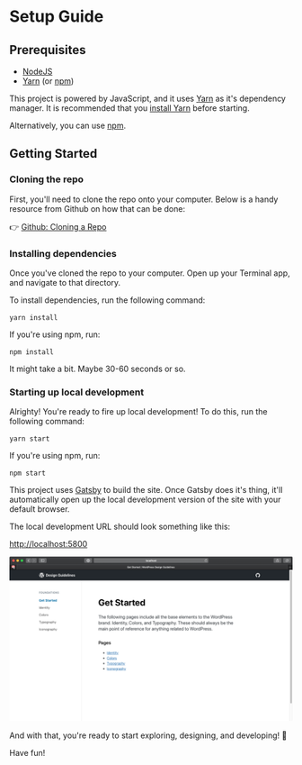 # Setup Guide

## Prerequisites

-   [NodeJS](https://nodejs.org/en/)
-   [Yarn](https://yarnpkg.com/lang/en/) (or [npm](https://www.npmjs.com/get-npm))

This project is powered by JavaScript, and it uses [Yarn](https://yarnpkg.com/lang/en/) as it's dependency manager. It is recommended that you [install Yarn](https://yarnpkg.com/en/docs/install) before starting.

Alternatively, you can use [npm](https://www.npmjs.com/get-npm).

## Getting Started

### Cloning the repo

First, you'll need to clone the repo onto your computer. Below is a handy resource from Github on how that can be done:

👉 [Github: Cloning a Repo](https://help.github.com/en/articles/cloning-a-repository)

### Installing dependencies

Once you've cloned the repo to your computer. Open up your Terminal app, and navigate to that directory.

To install dependencies, run the following command:

```
yarn install
```

If you're using npm, run:

```
npm install
```

It might take a bit. Maybe 30-60 seconds or so.

### Starting up local development

Alrighty! You're ready to fire up local development! To do this, run the following command:

```
yarn start
```

If you're using npm, run:

```
npm start
```

This project uses [Gatsby](https://www.gatsbyjs.org/) to build the site. Once Gatsby does it's thing, it'll automatically open up the local development version of the site with your default browser.

The local development URL should look something like this:

[http://localhost:5800](http://localhost:5800)

![Local development](../images/local-dev-screenshot.png)

And with that, you're ready to start exploring, designing, and developing! 🙌

Have fun!
